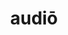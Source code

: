 ---
title: audiō
meaning: to hear
ch: four
pos: verb
inf: audīre
secondppstem: aud
infend: īre
conjugation: fourth
derivative: audition, audience
mt: yes
mt1thru4: yes
---